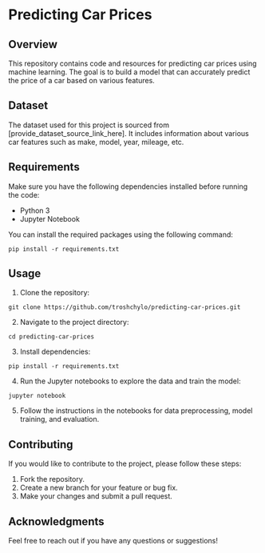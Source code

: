 # Predicting Car Prices

## Overview

This repository contains code and resources for predicting car prices using machine learning. The goal is to build a model that can accurately predict the price of a car based on various features.

## Dataset

The dataset used for this project is sourced from [provide_dataset_source_link_here]. It includes information about various car features such as make, model, year, mileage, etc.

## Requirements

Make sure you have the following dependencies installed before running the code:

- Python 3
- Jupyter Notebook

You can install the required packages using the following command:

`pip install -r requirements.txt`

## Usage

1. Clone the repository:

`git clone https://github.com/troshchylo/predicting-car-prices.git`

2. Navigate to the project directory:

`cd predicting-car-prices`

3. Install dependencies:

`pip install -r requirements.txt`

4. Run the Jupyter notebooks to explore the data and train the model:

`jupyter notebook`

5. Follow the instructions in the notebooks for data preprocessing, model training, and evaluation.

## Contributing

If you would like to contribute to the project, please follow these steps:

1. Fork the repository.
2. Create a new branch for your feature or bug fix.
3. Make your changes and submit a pull request.

## Acknowledgments

Feel free to reach out if you have any questions or suggestions!
